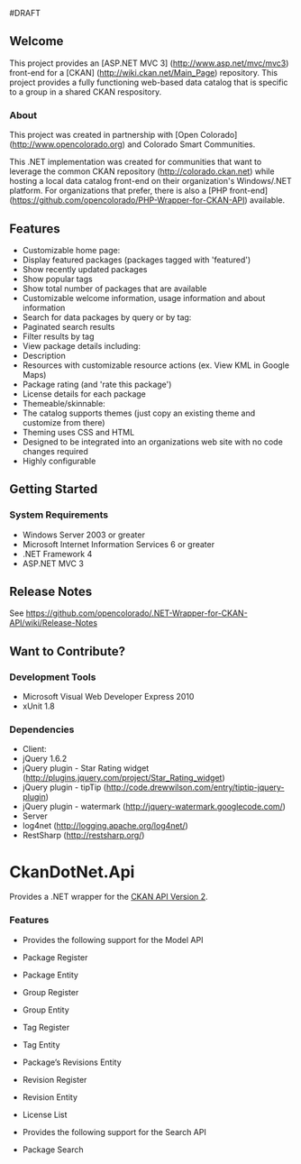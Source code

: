#DRAFT

## Welcome
This project provides an [ASP.NET MVC 3] (http://www.asp.net/mvc/mvc3) front-end for a 
[CKAN] (http://wiki.ckan.net/Main_Page) repository.  This project provides
a fully functioning web-based data catalog that is specific to a group in a shared CKAN respository.

### About
This project was created in partnership with [Open Colorado] (http://www.opencolorado.org) and 
Colorado Smart Communities.  

This .NET implementation was created for communities that want to leverage the common CKAN 
repository (http://colorado.ckan.net) while hosting a local data catalog front-end on their organization's
Windows/.NET platform.  For organizations that prefer, there is also 
a [PHP front-end] (https://github.com/opencolorado/PHP-Wrapper-for-CKAN-API)  available.

## Features
* Customizable home page:
 * Display featured packages (packages tagged with 'featured')
 * Show recently updated packages
 * Show popular tags
 * Show total number of packages that are available
 * Customizable welcome information, usage information and about information
* Search for data packages by query or by tag:
 * Paginated search results
 * Filter results by tag
* View package details including:
 * Description
 * Resources with customizable resource actions (ex. View KML in Google Maps)
 * Package rating (and 'rate this package')
 * License details for each package
* Themeable/skinnable:
 * The catalog supports themes (just copy an existing theme and customize from there)
 * Theming uses CSS and HTML
 * Designed to be integrated into an organizations web site with no code changes required
* Highly configurable

## Getting Started

### System Requirements
* Windows Server 2003 or greater
* Microsoft Internet Information Services 6 or greater
* .NET Framework 4
* ASP.NET MVC 3

## Release Notes
See https://github.com/opencolorado/.NET-Wrapper-for-CKAN-API/wiki/Release-Notes

## Want to Contribute?

### Development Tools
* Microsoft Visual Web Developer Express 2010
* xUnit 1.8

### Dependencies
* Client:
 * jQuery 1.6.2
 * jQuery plugin - Star Rating widget (http://plugins.jquery.com/project/Star_Rating_widget)
 * jQuery plugin - tipTip (http://code.drewwilson.com/entry/tiptip-jquery-plugin)
 * jQuery plugin - watermark (http://jquery-watermark.googlecode.com/)
* Server
 * log4net (http://logging.apache.org/log4net/)
 * RestSharp (http://restsharp.org/)


# CkanDotNet.Api
Provides a .NET wrapper for the [CKAN API Version 2][1].

### Features
* Provides the following support for the Model API
 * Package Register
 * Package Entity
 * Group Register
 * Group Entity
 * Tag Register
 * Tag Entity
 * Package’s Revisions Entity
 * Revision Register
 * Revision Entity
 * License List

* Provides the following support for the Search API
 * Package Search

[1]: http://docs.ckan.org/en/latest/api.html#api-details-versions-1-2